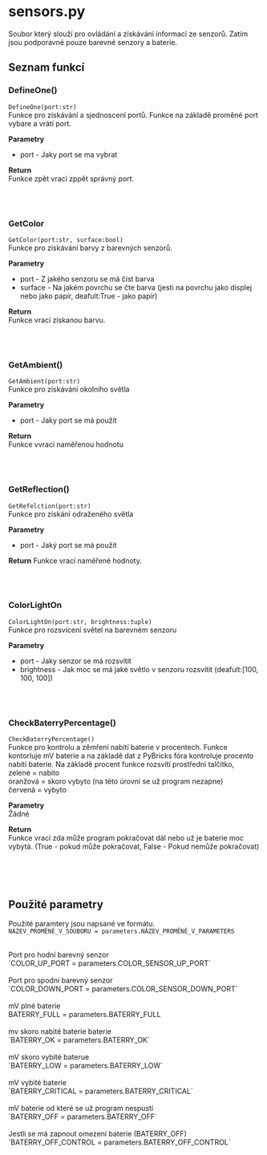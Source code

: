 # sensors.py
Soubor který slouží pro ovládání a získávání informací ze senzorů. Zatím jsou podporavné pouze barevné senzory a baterie.

## Seznam funkcí
### DefineOne()
`DefineOne(port:str)`<br>
Funkce pro získávání a sjednoscení portů. Funkce na základě proměné port vybare a vrátí port.

**Parametry**<br>
- port - Jaky port se ma vybrat<br>

**Return**<br>
Funkce zpět vrací zppět správný port.<br>

<br>
<br>

### GetColor
`GetColor(port:str, surface:bool)`<br>
Funkce pro získávání barvy z barevných senzorů.

**Parametry**<br>
- port - Z jakého senzoru se má číst barva<br>
- surface - Na jakém povrchu se čte barva (jesti na povrchu jako displej nebo jako papír, deafult:True - jako papír)<br>

**Return**<br>
Funkce vrací získanou barvu.<br>

<br>
<br>

### GetAmbient()
`GetAmbient(port:str)`<br>
Funkce pro získávání okolního světla<br>

**Parametry**<br>
- port - Jaky port se má použít<br>

**Return**<br>
Funkce vvrací naměřenou hodnotu<br>

<br>
<br>

### GetReflection()
`GetRefelction(port:str)`<br>
Funkce pro získání odraženého světla<br>

**Parametry**<br>
- port - Jaký port se má použít <br>

**Return**
Funkce vrací  naměřené hodnoty.<br>

<br>
<br>

### ColorLightOn
`ColorLightOn(port:str, brightness:tuple)`<br>
Funkce pro rozsvícení světel na barevném senzoru<br>

**Parametry**<br>
- port - Jaky senzor se má rozsvítit<br>
- brightness - Jak moc se má jaké světlo v senzoru rozsvítit (deafult:[100, 100, 100])<br>

<br>
<br>

### CheckBaterryPercentage()
`CheckBaterryPercentage()`<br>
Funkce pro kontrolu a zěmření nabití baterie v procentech. Funkce kontorluje mV baterie a na základě dat z PyBricks fóra kontroluje procento nabití baterie. Na základě procent funkce rozsvítí prostřední talčítko,<br>zelené = nabito<br>oranžová = skoro vybyto (na této úrovni se už program nezapne)<br>červená = vybyto<br>

**Parametry**<br>
Žádné<br>

**Return**<br>
Funkce vrací zda může program pokračovat dál nebo už je baterie moc vybytá. (True - pokud může pokračovat, False - Pokud nemůže pokračovat)

<br>
<br>
<br>

## Použité parametry
Použité paramtery jsou napsané ve formátu.<br>
`NÁZEV_PROMĚNÉ_V_SOUBORU = parameters.NÁZEV_PROMĚNÉ_V_PARAMETERS`<br>

<br>
Port pro hodní barevný senzor<br>
`COLOR_UP_PORT = parameters.COLOR_SENSOR_UP_PORT`<br>

<br>
Port pro spodní barevný senzor<br>
`COLOR_DOWN_PORT = parameters.COLOR_SENSOR_DOWN_PORT`<br>

<br>
mV plné baterie<br>
BATERRY_FULL = parameters.BATERRY_FULL<br>

<br>
mv skoro nabité baterie baterie<br>
`BATERRY_OK = parameters.BATERRY_OK`<br>

<br>
mV skoro vybité baterue<br>
`BATERRY_LOW = parameters.BATERRY_LOW`<br>

<br>
mV vybité baterie<br>
`BATERRY_CRITICAL = parameters.BATERRY_CRITICAL`<br>

<br>
mV baterie od které se už program nespustí<br>
`BATERRY_OFF = parameters.BATERRY_OFF`<br>

<br>
Jestli se má zapnout omezení baterie (BATERRY_OFF)<br>
`BATERRY_OFF_CONTROL = parameters.BATERRY_OFF_CONTROL`<br>
<br>
